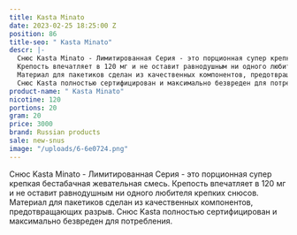 ```yaml
---
title: Kasta Minato
date: 2023-02-25 18:25:00 Z
position: 86
title-seo: " Kasta Minato"
descr: |-
  Снюс Kasta Minato - Лимитированная Серия - это порционная супер крепкая бестабачная жевательная смесь.
  Крепость впечатляет в 120 мг и не оставит равнодушным ни одного любителя крепких снюсов.
  Материал для пакетиков сделан из качественных компонентов, предотвращающих разрыв.
  Снюс Kasta полностью сертифицирован и максимально безвреден для потребления.
product-name: " Kasta Minato"
nicotine: 120
portions: 20
gram: 20
price: 3000
brand: Russian products
sale: new-snus
image: "/uploads/6-6e0724.png"
---
```


Снюс Kasta Minato - Лимитированная Серия - это порционная супер крепкая бестабачная жевательная смесь.
Крепость впечатляет в 120 мг и не оставит равнодушным ни одного любителя крепких снюсов.
Материал для пакетиков сделан из качественных компонентов, предотвращающих разрыв.
Снюс Kasta полностью сертифицирован и максимально безвреден для потребления.